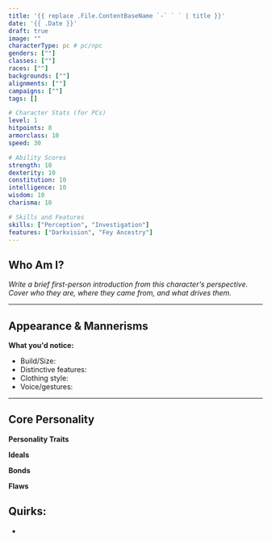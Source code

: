 ```yaml
---
title: '{{ replace .File.ContentBaseName `-` ` ` | title }}'
date: '{{ .Date }}'
draft: true
image: ""
characterType: pc # pc/npc
genders: [""]
classes: [""]
races: [""]
backgrounds: [""]
alignments: [""]
campaigns: [""]
tags: []

# Character Stats (for PCs)
level: 1
hitpoints: 8
armorclass: 10
speed: 30

# Ability Scores
strength: 10
dexterity: 10
constitution: 10
intelligence: 10
wisdom: 10
charisma: 10

# Skills and Features
skills: ["Perception", "Investigation"]
features: ["Darkvision", "Fey Ancestry"]
---
```


## Who Am I?

*Write a brief first-person introduction from this character's perspective. Cover who they are, where they came from, and what drives them.*

<!-- Example for Cog:
"I'm Cogwright Brassbeard, master tinker of the finest workshop in Waterdeep's Trades Ward. I learned my craft under Master Brassbeard himself, and there's no mechanism I can't understand or improve. What drives me? Simple - I work hard to be the best there is at my craft, and I'm always surprised when people haven't heard of my work." 
-->

---

## Appearance & Mannerisms

**What you'd notice:**
- Build/Size: 
- Distinctive features: 
- Clothing style: 
- Voice/gestures: 

<!-- Fill in what others would notice when meeting this character:
- Build/Size: Height, body type, how they move and carry themselves
- Distinctive features: Scars, tattoos, unusual coloring, memorable facial features
- Clothing style: Armor type, fashion sense, practical vs ornate, signature items
- Voice/gestures: Speech patterns, accent, hand gestures, nervous habits

Example for Cog:
- Build/Size: Compact gnome with efficient movements
- Distinctive features: Hands perpetually stained from metalwork, always carrying small tools
- Clothing style: Practical craftsman attire, purple hat and pipe
- Voice/gestures: Precise speech, examines mechanical objects professionally
-->

---

## Core Personality

**Personality Traits**

<!-- Two defining characteristics that describe how your character behaves, what they're known for, or how others see them. These should be things that come up regularly in roleplay.

Examples: 
- I'm always taken aback when people haven't heard of me
- I'm full of witty aphorisms and have a proverb for every occasion
- I can't resist a good mystery or puzzle
- I speak in third person when nervous -->

**Ideals**

<!-- What principles drive your character? What do they believe in? What motivates their bigger decisions? Often tied to alignment.

Examples: 
- **Aspiration:** I work hard to be the best there is at my craft
- **Justice:** Those who break the law must face consequences
- **Freedom:** Everyone deserves to make their own choices
- **Knowledge:** The truth is worth any sacrifice -->

**Bonds**

<!-- What connects your character to the world? People, places, or things that are important to them. What would they sacrifice for?

Examples: 
- The workshop where I learned my trade is the most important place in the world to me
- My sister went missing five years ago, and I'll never stop looking for her
- I owe my mentor everything - they saved me from a life of crime
- The sacred grove of my homeland must be protected at all costs -->

**Flaws**

<!-- What gets your character in trouble? What weakness do enemies exploit? What would cause them to act against their better judgment?

Examples: 
- I'm horribly jealous of anyone who can outshine my handiwork
- I can't resist showing off, even when it puts others in danger
- I have a weakness for gambling and games of chance
- I trust too easily and have been betrayed before -->

**Quirks:**
- 
- 

<!-- Small habits, mannerisms, or eccentricities that make your character memorable and fun to roleplay. These are lighter than flaws.

Examples:
- Always adjusts their hat when thinking
- Collects unusual buttons or trinkets
- Speaks to their weapon or familiar
- Has to taste everything before eating it -->
